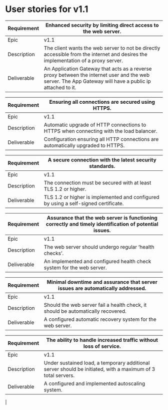 # User stories for v1.1



| Requirement  |Enhanced security by limiting direct access to the web server. |
|---|---|
|Epic   |v1.1   |
|Description   | The client wants the web server to not be directly accessible from the internet and desires the implementation of a proxy server.  |
|Deliverable   | An Application Gateway that acts as a reverse proxy between the internet user and the web server. The App Gateway will have a public ip attached to it. |


| Requirement  |Ensuring all connections are secured using HTTPS.|
|---|---|
|Epic   |v1.1   |
|Description   | Automatic upgrade of HTTP connections to HTTPS when connecting with the load balancer. |
|Deliverable   | Configuration ensuring all HTTP connections are automatically upgraded to HTTPS. |

| Requirement  |A secure connection with the latest security standards.|
|---|---|
|Epic   |v1.1   |
|Description   | The connection must be secured with at least TLS 1.2 or higher.|
|Deliverable   | TLS 1.2 or higher is implemented and configured by using a self-signed certificate. |

| Requirement  |Assurance that the web server is functioning correctly and timely identification of potential issues.|
|---|---|
|Epic   |v1.1   |
|Description   | The web server should undergo regular ‘health checks’.|
|Deliverable   | An implemented and configured health check system for the web server. |



| Requirement  |Minimal downtime and assurance that server issues are automatically addressed.|
|---|---|
|Epic   |v1.1   |
|Description   | Should the web server fail a health check, it should be automatically recovered.|
|Deliverable   | A configured automatic recovery system for the web server.|

| Requirement  |The ability to handle increased traffic without loss of service.|
|---|---|
|Epic   |v1.1   |
|Description   | Under sustained load, a temporary additional server should be initiated, with a maximum of 3 total servers.|
|Deliverable   | A configured and implemented autoscaling system.
|